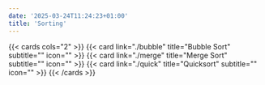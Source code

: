 ```yaml
---
date: '2025-03-24T11:24:23+01:00'
title: 'Sorting'
---
```


{{< cards cols="2" >}}
{{< card link="./bubble" title="Bubble Sort" subtitle="" icon="" >}}
{{< card link="./merge" title="Merge Sort" subtitle="" icon="" >}}
{{< card link="./quick" title="Quicksort" subtitle="" icon="" >}}
{{< /cards >}}
